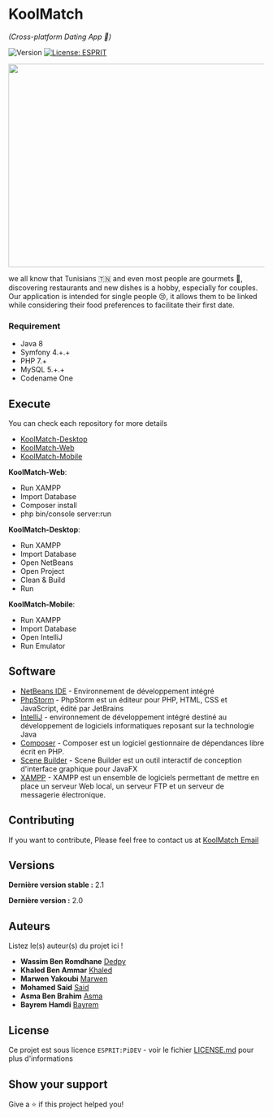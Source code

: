 # KoolMatch
_(Cross-platform Dating App 💑)_

![Version](https://img.shields.io/badge/version-2.0-blue.svg?cacheSeconds=2592000)
[![License: ESPRIT](https://img.shields.io/badge/License-ESPRIT-yellow.svg)](#)

<p align="center">
  <img width="600" height="400" src="https://i.ibb.co/dpwV5Cq/p1.png">
 </p>
 
we all know that Tunisians 🇹🇳 and even most people are gourmets 🍔, discovering restaurants and new dishes is a hobby, especially for couples. Our application is intended for single people 😢, it allows them to be linked while considering their food preferences to facilitate their first date.

### Requirement

- Java 8
- Symfony 4.+.+
- PHP 7.+
- MySQL 5.+.+
- Codename One 

## Execute

You can check each repository for more details 
* [KoolMatch-Desktop](https://github.com/Geeker-s/KoolMatch-Desktop) 
* [KoolMatch-Web](https://github.com/Geeker-s/KoolMatch-Website) 
* [KoolMatch-Mobile](https://github.com/Geeker-s/KoolMatch-Mobile)

**KoolMatch-Web**: 
* Run XAMPP
* Import Database
* Composer install
* php bin/console server:run 

**KoolMatch-Desktop**: 
* Run XAMPP
* Import Database
* Open NetBeans
* Open Project
* Clean & Build 
* Run

**KoolMatch-Mobile**:
* Run XAMPP
* Import Database
* Open IntelliJ
* Run Emulator

## Software

* [NetBeans IDE](https://www.oracle.com/ch-fr/tools/technologies/netbeans-ide.html) - Environnement de développement intégré
* [PhpStorm](https://www.jetbrains.com/fr-fr/phpstorm/) - PhpStorm est un éditeur pour PHP, HTML, CSS et JavaScript, édité par JetBrains
* [IntelliJ](https://www.jetbrains.com/fr-fr/idea/) - environnement de développement intégré destiné au développement de logiciels informatiques reposant sur la technologie Java
* [Composer](https://getcomposer.org/) - Composer est un logiciel gestionnaire de dépendances libre écrit en PHP. 
* [Scene Builder](https://gluonhq.com/products/scene-builder/) - Scene Builder est un outil interactif de conception d'interface graphique pour JavaFX
* [XAMPP](https://www.apachefriends.org/fr/index.html) - XAMPP est un ensemble de logiciels permettant de mettre en place un serveur Web local, un serveur FTP et un serveur de messagerie électronique.


## Contributing

If you want to contribute, Please feel free to contact us at [KoolMatch Email](mailto:wassimbenr@gmail.com)


## Versions
**Dernière version stable :** 2.1

**Dernière version :** 2.0

## Auteurs
Listez le(s) auteur(s) du projet ici !
* **Wassim Ben Romdhane** [Dedpy](https://github.com/Dedpy)
* **Khaled Ben Ammar** [Khaled](https://github.com/khaled496)
* **Marwen Yakoubi** [Marwen](https://github.com/marw19)
* **Mohamed Said** [Said](https://github.com/said-guedouar)
* **Asma Ben Brahim** [Asma](https://github.com/asma932)
* **Bayrem Hamdi** [Bayrem](https://github.com/bayrem999)

## License

Ce projet est sous licence ``ESPRIT:PiDEV`` - voir le fichier [LICENSE.md](LICENSE.md) pour plus d'informations

## Show your support

Give a ⭐️ if this project helped you!
